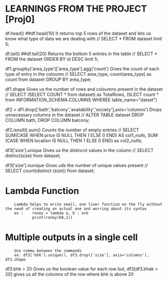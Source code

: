 # LEARNINGS FROM THE PROJECT [Proj0]

df.head()       ##df.head(10)
        It returns top 5 rows of the dataset and lets us know what type of data we are dealing with
        //  SELECT * FROM dataset
            limit 5;


df.tail()       ##df.tail(20)
        Returns the bottom 5 entries in the table
        //  SELECT * FROM the dataset
            ORDER BY id DESC limit 5;


df1.groupby('area_type')['area_type'].agg('count')
        Gives the count of each type of entry in the coloumn
        //  SELECT area_type, count(area_type) as count from dataset
            GROUP BY area_type;


df1.shape
        Gives us the number of rows and coloumns present in the dataset
        //  SELECT
            (SELECT COUNT * from dataset) as TotalRows,
            (SLECT count * from INFORMATION_SCHEMA.COLUMNS WHEREE table_name="datset")


df2 = df1.drop(['bath','balcony','availability','society'],axis='columns')
        Drops unnecessary columns in the dataset
        //  ALTER TABLE dataset
            DROP COLUMN bath, DROP COLUMN balcony;


df2.isnull().sum()
        Counts the number of empty entries
        //  SELECT
                SUM(CASE WHEN price IS NULL THEN 1 ELSE 0 END) AS col1_nulls,
                SUM (CASE WHEN location IS NULL THEN 1 ELSE 0 END) as col2_nulls;


 df3['size'].unique
        Gives us the distincnt values in the column
        //  SELECT distinct(size) from dataset;


df3['size'].nunique
        Gives uds the number of unique values present
        //  SELECT count(distinct (size)) from dataset;


# Lambda Function
        Lambda helps to write small, one liner function on the fly without the need of creating an actual one and worring about its syntax
        ex :    roney = lambda a, b : a+b
                print(roney(68,1))


# Multiple outputs in a single cell 
        Use comma between the commands
        ex: df3['bhk'].unique(), df3.drop(['size'], axis='columns'), df3.shape


df3.bhk > 20
        Gives us the boolean value for each row but,
df3[df3.bhak > 20]
        gives us all the columns of the row where bhk is above 20